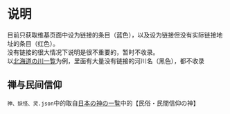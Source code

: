 # 说明


目前只获取维基页面中设为链接的条目（蓝色），以及设为链接但没有实际链接地址的条目（红色）。  
没有链接的很大情况下说明是很不重要的，暂时不收录。  
以[北海道の川一覧](https://ja.wikipedia.org/wiki/%E5%8C%97%E6%B5%B7%E9%81%93%E3%81%AE%E5%B7%9D%E4%B8%80%E8%A6%A7)为例，里面有大量没有链接的河川名（黑色），都不收录


## 禅与民间信仰
`神、妖怪、灵.json`中的取自[日本の神の一覧](https://ja.wikipedia.org/wiki/%E6%97%A5%E6%9C%AC%E3%81%AE%E7%A5%9E%E3%81%AE%E4%B8%80%E8%A6%A7#%E6%B0%91%E4%BF%97%E3%83%BB%E6%B0%91%E9%96%93%E4%BF%A1%E4%BB%B0%E3%81%AE%E7%A5%9E)中的【民俗・民間信仰の神】
